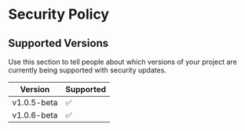 # Security Policy

## Supported Versions

Use this section to tell people about which versions of your project are
currently being supported with security updates.

| Version | Supported          |
| ------- | ------------------ |
| v1.0.5-beta   | :white_check_mark: |
| v1.0.6-beta   | :white_check_mark: |
